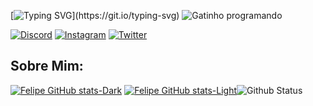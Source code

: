 [![Typing SVG](https://readme-typing-svg.herokuapp.com?font=Electrolize&weight=500&size=25&pause=1000&color=B80E00&random=true&width=435&lines=Bem-vindo+ao+meu+GitHub;Que+tal+me+seguir%3F;Feito+por+Felipe+Monteiro;)](https://git.io/typing-svg)
![Gatinho programando](https://github.com/lipemont/lipemont/assets/162990243/1118c717-cf11-4c65-9291-6b1baf624d0d)

[![Discord](https://img.shields.io/badge/Discord-5865F2.svg?style=for-the-badge&logo=Discord&logoColor=white)](https://discord.com/invite/wZnAQ7WX)
[![Instagram](https://img.shields.io/badge/Instagram-E4405F.svg?style=for-the-badge&logo=Instagram&logoColor=white)](https://www.instagram.com/lipemont_?igsh=Y2NnbHZzMzA2dWF6)
[![Twitter](https://img.shields.io/badge/Twitter-1D9BF0.svg?style=for-the-badge&logo=Twitter&logoColor=white)](https://twitter.com/lipemontx_)
</br>
## Sobre Mim:
[![Felipe GitHub stats-Dark](https://github-readme-stats.vercel.app/api?username=lipemont&show_icons=true&theme=dark#gh-dark-mode-only)](https://github.com/lipemont/github-readme-stats#gh-dark-mode-only)
[![Felipe GitHub stats-Light](https://github-readme-stats.vercel.app/api?username=lipemont&show_icons=true&theme=default#gh-light-mode-only)](https://github.com/lipemont/github-readme-stats#gh-light-mode-only)![Github Status](https://github-readme-stats.vercel.app/api/top-langs/?username=lipemont&layout=compact)
